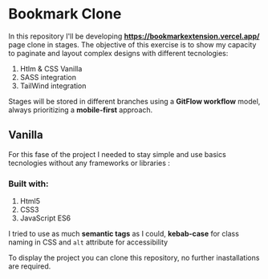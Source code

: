# Bookmark Clone
In this repository I'll be developing **https://bookmarkextension.vercel.app/** page clone in stages. The objective of this exercise is to show my capacity to paginate and layout complex designs with different tecnologies:

1. Htlm & CSS Vanilla
2. SASS integration
3. TailWind integration

Stages will be stored in different branches using a **GitFlow workflow** model, always prioritizing a **mobile-first** approach.

## Vanilla 
For this fase of the project I needed to stay simple and use basics tecnologies without any frameworks or libraries :

### Built with:
1. Html5
2. CSS3
3. JavaScript ES6

 I tried to use as much **semantic tags** as I could, **kebab-case** for class naming in CSS and `alt` attribute for accessibility

To display the project you can clone this repository, no further inastallations are required.
